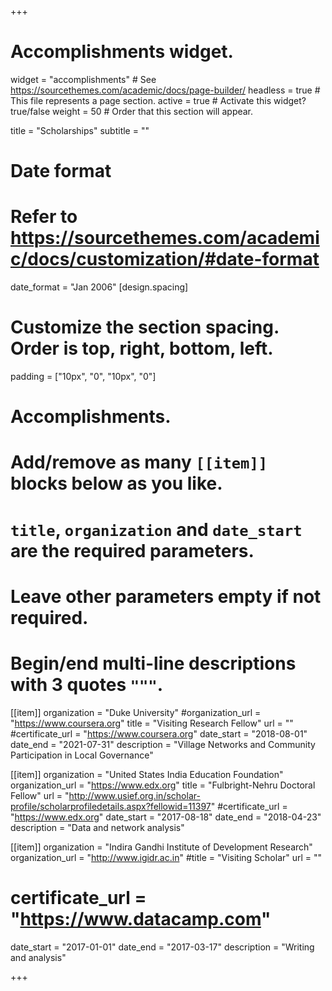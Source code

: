 +++
# Accomplishments widget.
widget = "accomplishments"  # See https://sourcethemes.com/academic/docs/page-builder/
headless = true  # This file represents a page section.
active = true  # Activate this widget? true/false
weight = 50  # Order that this section will appear.

title = "Scholarships"
subtitle = ""

# Date format
#   Refer to https://sourcethemes.com/academic/docs/customization/#date-format
date_format = "Jan 2006"
[design.spacing]
  # Customize the section spacing. Order is top, right, bottom, left.
  padding = ["10px", "0", "10px", "0"]
# Accomplishments.
#   Add/remove as many `[[item]]` blocks below as you like.
#   `title`, `organization` and `date_start` are the required parameters.
#   Leave other parameters empty if not required.
#   Begin/end multi-line descriptions with 3 quotes `"""`.

[[item]]
  organization = "Duke University"
  #organization_url = "https://www.coursera.org"
  title = "Visiting Research Fellow"
  url = ""
  #certificate_url = "https://www.coursera.org"
  date_start = "2018-08-01"
  date_end = "2021-07-31"
  description = "Village Networks and Community Participation in Local Governance"

[[item]]
  organization = "United States India Education Foundation"
  organization_url = "https://www.edx.org"
  title = "Fulbright-Nehru Doctoral Fellow"
  url = "http://www.usief.org.in/scholar-profile/scholarprofiledetails.aspx?fellowid=11397"
  #certificate_url = "https://www.edx.org"
  date_start = "2017-08-18"
  date_end = "2018-04-23"
  description = "Data and network analysis"
  
[[item]]
  organization = "Indira Gandhi Institute of Development Research"
  organization_url = "http://www.igidr.ac.in"
  #title = "Visiting Scholar"
  url = ""
 # certificate_url = "https://www.datacamp.com"
  date_start = "2017-01-01"
  date_end = "2017-03-17"
  description = "Writing and analysis"

+++
